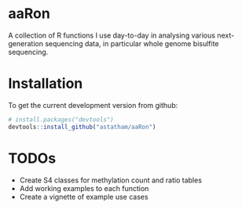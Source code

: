 # aaRon

A collection of R functions I use day-to-day in analysing various next-generation sequencing data, in particular whole genome bisulfite sequencing.

# Installation

To get the current development version from github:

```R
# install.packages("devtools")
devtools::install_github("astatham/aaRon")
```

# TODOs

* Create S4 classes for methylation count and ratio tables
* Add working examples to each function
* Create a vignette of example use cases


